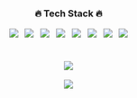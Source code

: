 #
<div align=center>
<h3>🔥 Tech Stack 🔥</h3>
<p><img src="https://img.shields.io/badge/Java-007396?style=flat-square&logo=Java&logoColor=white"/>&nbsp;&nbsp;
<img src="https://img.shields.io/badge/C-A8B9CC?style=flat-square&logo=C&logoColor=white"/>&nbsp;&nbsp;
<img src="https://img.shields.io/badge/C++-00599C?style=flat-square&logo=C%2B%2B&logoColor=white"/>&nbsp;&nbsp;
<img src="https://img.shields.io/badge/JavaScript-F7DF1E?style=flat-square&logo=JavaScript&logoColor=white"/>&nbsp;&nbsp;
<img src="https://img.shields.io/badge/HTML5-E34F26?style=flat-square&logo=HTML5&logoColor=white"/>&nbsp;&nbsp;
<img src="https://img.shields.io/badge/CSS3-1572B6?style=flat-square&logo=CSS3&logoColor=white"/>&nbsp;&nbsp;
<img src="https://img.shields.io/badge/PHP-777BB4?style=flat-square&logo=PHP&logoColor=white"/>&nbsp;&nbsp;
<img src="https://img.shields.io/badge/MySQL-f1d8d9?style=flat&logo=MySQL&logoColor=4479A1"/></p>
 </div>
 
#
<div align=center>
	<img src="https://github-readme-stats.vercel.app/api/top-langs/?username=eunjin2118&layout=compact"><br><br>
<img src="https://github-readme-stats.vercel.app/api?username=eunjin2118&show_icons=true">
</div>

